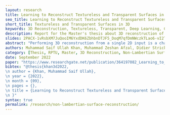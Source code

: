 ```yaml
---
layout: research
title: Learning to Reconstruct Textureless and Transparent Surfaces in 3D
seo_title: Learning to Reconstruct Textureless and Transparent Surfaces in 3D
short_title: Textureless and Transparent Surfaces in 3D
keywords: 3D Reconstruction, Textureless, Transparent, Deep Learning, Computer Vision
description: Report for the Master's thesis about 3D reconstruction of textureless and transparent surfaces, completed at TU Kaiserslautern, Germany.
slides: 2PACX-1vRsbXM7JuQooIM6YxdDK6ZbhbnDTJF5_DoqM7qfDmNWczkTLao6-vI2TQV5yv3xD5LHrP0AWPf4MapJ
abstract: "Performing 3D reconstruction from a single 2D input is a challenging problem that is trending in literature. Until recently, it was an ill-posed optimization problem, but with the advent of learning-based methods, the performance of 3D reconstruction has also significantly improved. However, the state-of-the-art approaches mainly focus on datasets with highly textured images. Most of these methods are trained on datasets like ShapeNet, which contain rendered images of well-textured objects. However, in natural scenes, many objects are textureless and challenging to reconstruct. Unlike textured surfaces, reconstruction of textureless surfaces has not received as much attention mainly because of a lack of large-scale annotated datasets. Some recent works have also focused on textureless surfaces, many of which are trained on a small real-world dataset containing 26k images of 5 different textureless clothing items. Transparent surfaces have received even less attention from the deep learning community, with most works using traditional computer vision methods to reconstruct these surfaces. Most techniques depend on inferring the shape of the objects by how light is reflected off the surfaces. However, this may not be possible in the case of transparent surfaces as they allow some light to pass through them, and the algorithms now have to deal with light refraction and absorption in addition to reflections. To facilitate further research in this direction, we present a synthetic dataset generation strategy for images of both textureless and transparent objects and corresponding depth maps and surface normals map groundtruth. We also make available three new datasets: a large synthetic textureless dataset containing 364k samples and 2635 3D models, a small real-world textureless dataset containing 4k samples and six objects, and a large transparent object dataset containing 126k samples and ten 3D models. We also propose an autoencoder-based network for learning to reconstruct the depth maps and surface normal maps from a single image for textureless objects. Furthermore, we propose a novel architecture that combines a Vision Transformer with a residual autoencoder and uses an auxiliary silhouette output to find transparent objects in realistic scenes and reconstruct their depth maps and surface normal maps."
authors: Muhammad Saif Ullah Khan, Muhammad Zeshan Afzal, Didier Stricker
category: [Thesis, RPTU, Master, 3D Reconstruction, Non-Lambertian Surfaces, Texureless, Transparent]
date: September 2022
paper: "https://www.researchgate.net/publication/364197082_Learning_to_Reconstruct_Textureless_and_Transparent_Surfaces_in_3D/"
bibtex: "@thesis{khan3d2022,
\n author = {Khan, Muhammad Saif Ullah},
\n year = {2022},
\n month = {09},
\n pages = {},
\n title = {Learning to Reconstruct Textureless and Transparent Surfaces in 3D}
\n }"
syntax: true
permalink: /research/non-lambertian-surface-reconstruction/
---
```

